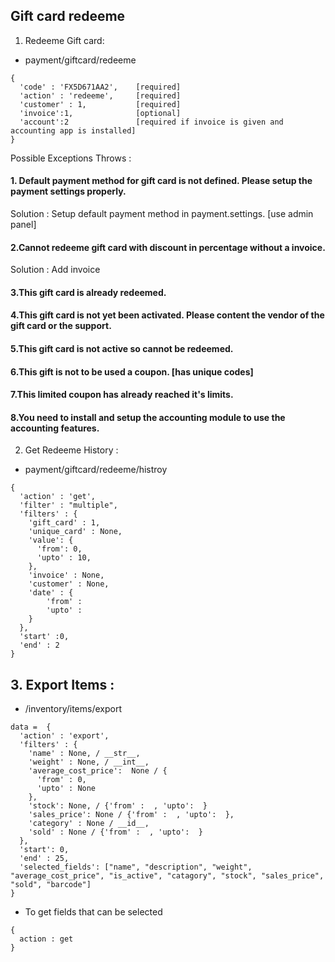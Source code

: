 ## Gift card redeeme 
1. Redeeme Gift card: 
- payment/giftcard/redeeme
```
{
  'code' : 'FX5D671AA2',    [required]
  'action' : 'redeeme',     [required]
  'customer' : 1,           [required]
  'invoice':1,              [optional]
  'account':2               [required if invoice is given and accounting app is installed]
}
```

Possible Exceptions Throws : 
#### 1. Default payment method for gift card is not defined. Please setup the payment settings properly.
Solution : Setup default payment method in payment.settings. [use admin panel]

#### 2.Cannot redeeme gift card with discount in percentage without a invoice.
Solution : Add invoice

#### 3.This gift card is already redeemed.

#### 4.This gift card is not yet been activated. Please content the vendor of the gift card or the support.

#### 5.This gift card is not active so cannot be redeemed.

#### 6.This gift is not to be used a coupon. [has unique codes]

#### 7.This limited coupon has already reached it's limits.

#### 8.You need to install and setup the accounting module to use the accounting features.


2.  Get Redeeme History : 
- payment/giftcard/redeeme/histroy
```
{
  'action' : 'get',
  'filter' : "multiple",
  'filters' : {
    'gift_card' : 1,
    'unique_card' : None,
    'value': {
      'from': 0,
      'upto' : 10,
    },
    'invoice' : None,
    'customer' : None,
    'date' : {
        'from' : 
        'upto' :
    }
  },
  'start' :0,
  'end' : 2
}
```

## 3. Export Items : 
- /inventory/items/export
```
data =  {
  'action' : 'export',
  'filters' : {
    'name' : None, / __str__,
    'weight' : None, / __int__,
    'average_cost_price':  None / {
      'from' : 0,
      'upto' : None
    },
    'stock': None, / {'from' :  , 'upto':  }
    'sales_price': None / {'from' :  , 'upto':  },
    'category' : None / __id__,
    'sold' : None / {'from' :  , 'upto':  }
  },
  'start': 0,
  'end' : 25,
  'selected_fields': ["name", "description", "weight", "average_cost_price", "is_active", "catagory", "stock", "sales_price", "sold", "barcode"]
}
```

- To get fields that can be selected 
```
{
  action : get
}
```